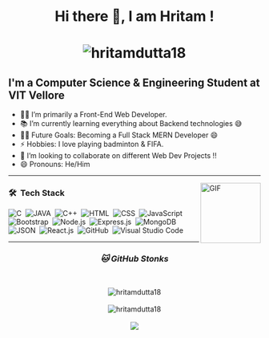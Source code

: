 <h1 align="center"><b>Hi there 👋, I am Hritam !</b><h1>
<p align="center"> 
  <img src="https://komarev.com/ghpvc/?username=hritamdutta18&label=Profile%20views&color=0e75b6&style=flat" alt="hritamdutta18"/>
</p>
  
## I'm a Computer Science & Engineering Student at VIT Vellore  

- 👨‍💻 I’m primarily a Front-End Web Developer.
- 📚 I’m currently learning everything about Backend technologies 😅
- 💪🏼 Future Goals: Becoming a Full Stack MERN Developer 😄
- ⚡ Hobbies: I love playing badminton & FIFA.
- 👯 I’m looking to collaborate on different Web Dev Projects !!
- 😄 Pronouns: He/Him

<hr> 
<img align="right" alt="GIF" height="120px" src="https://media.giphy.com/media/du3J3cXyzhj75IOgvA/giphy.gif" />
  
### 🛠 &nbsp;Tech Stack

![C](https://img.shields.io/badge/-C-05122A?style=flat&logo=C&logoColor=A8B9CC)&nbsp;
![JAVA](https://img.shields.io/badge/-JAVA-05122A?style=flat&logo=JAVA&logoColor=A8B9CC)&nbsp;
![C++](https://img.shields.io/badge/-C++-05122A?style=flat&logo=C++&logoColor=A8B9CC)&nbsp;
![HTML](https://img.shields.io/badge/-HTML-05122A?style=flat&logo=HTML5)&nbsp;
![CSS](https://img.shields.io/badge/-CSS-05122A?style=flat&logo=CSS3&logoColor=1572B6)&nbsp;
![JavaScript](https://img.shields.io/badge/-JavaScript-05122A?style=flat&logo=javascript)\
![Bootstrap](https://img.shields.io/badge/-Bootstrap-05122A?style=flat&logo=bootstrap&logoColor=563D7C)&nbsp;
![Node.js](https://img.shields.io/badge/-Node.js-05122A?style=flat&logo=node.js)&nbsp;
![Express.js](https://img.shields.io/badge/-Express.js-05122A?style=flat&logo=express)&nbsp;
![MongoDB](https://img.shields.io/badge/-MongoDB-05122A?logo=mongodb&style=flat)&nbsp;\
![JSON](https://img.shields.io/badge/-JSON-05122A?style=flat&logo=json&logoColor=A8B9CC)&nbsp;
![React.js](https://img.shields.io/badge/-React.js-05122A?logo=react&style=flat)&nbsp;
![GitHub](https://img.shields.io/badge/-GitHub-05122A?style=flat&logo=github)&nbsp;
![Visual Studio Code](https://img.shields.io/badge/-Visual%20Studio%20Code-05122A?logo=visual%20studio%20code&style=flat)&nbsp;

<hr>

<i><h3 align="center">🐱 GitHub Stonks</h3></i><br>
<p align="center">
  <img src="https://github-readme-stats.vercel.app/api?username=hritamdutta18&count_private=true&theme=gotham&show_icons=true" alt="hritamdutta18"/><br><br>
  <img src="https://github-readme-stats.vercel.app/api/top-langs?username=hritamdutta18&show_icons=true&locale=en&layout=compact&theme=gotham" alt="hritamdutta18"/><br><br>
  <img src="https://github-readme-streak-stats.herokuapp.com/?user=hritamdutta18&theme=gotham")
</p>
